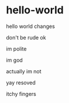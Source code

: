 # hello-world
hello world
changes

don't be rude ok

im polite

im god

actually im not

yay
resoved

itchy fingers
